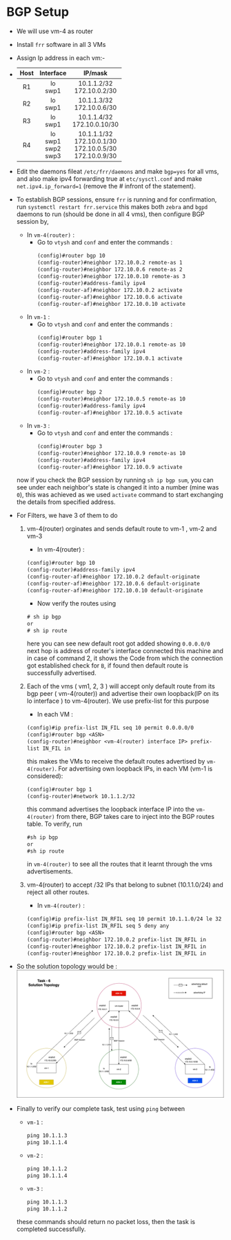 # BGP Setup
* We will use vm-4 as router
* Install `frr` software in all 3 VMs 
* Assign Ip address in each vm:- 
* 
    Host | Interface | IP/mask
    :--: | :--: | :--:
    R1 | lo<br>swp1 | 10.1.1.2/32<br>172.10.0.2/30
    R2 | lo<br>swp1 | 10.1.1.3/32<br>172.10.0.6/30
    R3 | lo<br>swp1 | 10.1.1.4/32<br>172.10.0.10/30
    R4 | lo<br>swp1<br>swp2<br>swp3 | 10.1.1.1/32<br>172.10.0.1/30 <br> 172.10.0.5/30<br>172.10.0.9/30

* Edit the daemons fileat `/etc/frr/daemons` and make `bgp=yes` for all vms, and also make ipv4 forwarding true at `etc/sysctl.conf` and make `net.ipv4.ip_forward=1` (remove the # infront of the statement).

* To establish BGP sessions, ensure `frr` is running and for confirmation, run `systemctl restart frr.service` this makes both `zebra` and `bgpd` daemons to run (should be done in all 4 vms), then configure BGP session by,
    * In `vm-4(router)` :
        * Go to `vtysh` and `conf` and enter the commands :
            ```
            (config)#router bgp 10
            (config-router)#neighbor 172.10.0.2 remote-as 1
            (config-router)#neighbor 172.10.0.6 remote-as 2
            (config-router)#neighbor 172.10.0.10 remote-as 3
            (config-router)#address-family ipv4
            (config-router-af)#neighbor 172.10.0.2 activate
            (config-router-af)#neighbor 172.10.0.6 activate
            (config-router-af)#neighbor 172.10.0.10 activate
            ```
    * In `vm-1` :
        * Go to `vtysh` and `conf` and enter the commands :
            ```
            (config)#router bgp 1
            (config-router)#neighbor 172.10.0.1 remote-as 10
            (config-router)#address-family ipv4
            (config-router-af)#neighbor 172.10.0.1 activate
            ```
    * In `vm-2` :
        * Go to `vtysh` and `conf` and enter the commands :
            ```
            (config)#router bgp 2
            (config-router)#neighbor 172.10.0.5 remote-as 10
            (config-router)#address-family ipv4
            (config-router-af)#neighbor 172.10.0.5 activate
            ```
    * In `vm-3` :
        * Go to `vtysh` and `conf` and enter the commands :
            ```
            (config)#router bgp 3
            (config-router)#neighbor 172.10.0.9 remote-as 10
            (config-router)#address-family ipv4
            (config-router-af)#neighbor 172.10.0.9 activate
            ```
    now if you check the BGP session by running `sh ip bgp sum`, you can see under each neighbor's state is changed it into a number (mine was `0`), this was achieved as we used `activate` command to start exchanging the details from specified address.

* For Filters, we have 3 of them to do
    1. vm-4(router) orginates and sends default route to vm-1 , vm-2 and vm-3
        * In vm-4(router) :
        ```
        (config)#router bgp 10
        (config-router)#address-family ipv4
        (config-router-af)#neighbor 172.10.0.2 default-originate
        (config-router-af)#neighbor 172.10.0.6 default-originate
        (config-router-af)#neighbor 172.10.0.10 default-originate
        ```
        * Now verify the routes using
        ```
        # sh ip bgp
        or
        # sh ip route
        ```
        here you can see new default root got added showing `0.0.0.0/0` next hop is address of router's interface connected this machine and in case of command 2, it shows the Code from which the connection got established check for `B`, if found then default route is successfully advertised.
    
    2. Each of the vms ( vm1, 2, 3 ) will accept only default route from its bgp peer ( vm-4(router)) and advertise their own loopback(IP on its lo interface ) to vm-4(router). 
        We use prefix-list for this purpose
        * In each VM :
        ```
        (config)#ip prefix-list IN_FIL seq 10 permit 0.0.0.0/0
        (config)#router bgp <ASN>
        (config-router)#neighbor <vm-4(router) interface IP> prefix-list IN_FIL in
        ```
        this makes the VMs to receive the default routes advertised by `vm-4(router)`. For advertising own loopback IPs, in each VM (vm-1 is considered):
        ```
        (config)#router bgp 1
        (config-router)#network 10.1.1.2/32 
        ```
        this command advertises the loopback interface IP into the `vm-4(router)` from there, BGP takes care to inject into the BGP routes table. To verify, run
        ```
        #sh ip bgp
        or
        #sh ip route
        ```
        in `vm-4(router)` to see all the routes that it learnt through the vms advertisements.
    
    3. vm-4(router) to accept /32 IPs that belong to subnet (10.1.1.0/24) and reject all other routes.
        * In `vm-4(router)` :
        ```
        (config)#ip prefix-list IN_RFIL seq 10 permit 10.1.1.0/24 le 32
        (config)#ip prefix-list IN_RFIL seq 5 deny any
        (config)#router bgp <ASN>
        (config-router)#neighbor 172.10.0.2 prefix-list IN_RFIL in
        (config-router)#neighbor 172.10.0.2 prefix-list IN_RFIL in
        (config-router)#neighbor 172.10.0.2 prefix-list IN_RFIL in
        ```

* So the solution topology would be :
    ![alt text](https://github.com/alwaysiamkk/Internship/blob/main/Week%203/w3%20task6.%20solution%20topology.png "Solution Topology Diagram")

* Finally to verify our complete task, test using `ping` between
    * `vm-1` : 
        ```
        ping 10.1.1.3
        ping 10.1.1.4
        ```
    * `vm-2` : 
        ```
        ping 10.1.1.2
        ping 10.1.1.4
        ```
    * `vm-3` : 
        ```
        ping 10.1.1.3
        ping 10.1.1.2
        ```
    these commands should return no packet loss, then the task is completed successfully.
